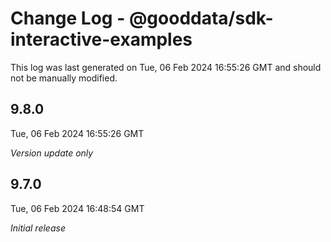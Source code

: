 # Change Log - @gooddata/sdk-interactive-examples

This log was last generated on Tue, 06 Feb 2024 16:55:26 GMT and should not be manually modified.

## 9.8.0
Tue, 06 Feb 2024 16:55:26 GMT

_Version update only_

## 9.7.0
Tue, 06 Feb 2024 16:48:54 GMT

_Initial release_

